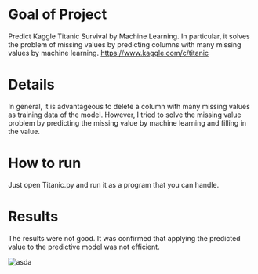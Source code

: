 # Goal of Project
Predict Kaggle Titanic Survival by Machine Learning. In particular, it solves the problem of missing values by predicting columns with many missing values by machine learning. https://www.kaggle.com/c/titanic

# Details
In general, it is advantageous to delete a column with many missing values as training data of the model. However, I tried to solve the missing value problem by predicting the missing value by machine learning and filling in the value.

# How to run
Just open Titanic.py and run it as a program that you can handle.

# Results
The results were not good. It was confirmed that applying the predicted value to the predictive model was not efficient.

![asda](https://user-images.githubusercontent.com/59387983/83747002-eecfed80-a69a-11ea-8d6f-b60a58326a5c.PNG)
